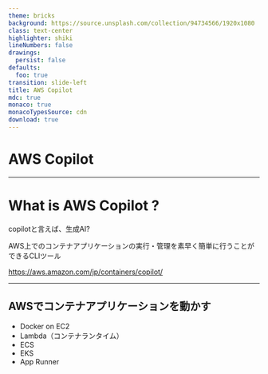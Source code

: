```yaml
---
theme: bricks
background: https://source.unsplash.com/collection/94734566/1920x1080
class: text-center
highlighter: shiki
lineNumbers: false
drawings:
  persist: false
defaults:
  foo: true
transition: slide-left
title: AWS Copilot
mdc: true
monaco: true
monacoTypesSource: cdn
download: true
---
```


# AWS Copilot

---

# What is AWS Copilot ?

copilotと言えば、生成AI?

AWS上でのコンテナアプリケーションの実行・管理を素早く簡単に行うことができるCLIツール

https://aws.amazon.com/jp/containers/copilot/

---

## AWSでコンテナアプリケーションを動かす

- Docker on EC2
- Lambda（コンテナランタイム）
- ECS
- EKS
- App Runner
